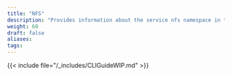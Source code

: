 ```yaml
---
title: "NFS"
description: "Provides information about the service nfs namespace in the TrueNAS CLI. Includes command syntax and common commands."
weight: 60
draft: false
aliases:
tags:
---
```


{{< include file="/_includes/CLIGuideWIP.md" >}}
